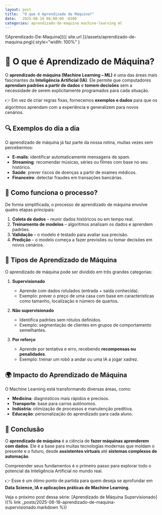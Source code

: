 ```yaml
--- 
layout: post
title:  "O que é Aprendizado de Máquina?"
date:   2025-08-18 08:00:00 -0300
categories: aprendizado-de-maquina machine-learning ml
---
```


![Aprendizado-De-Maquina]({{ site.url }}/assets/aprendizado-de-maquina.png){:style="width: 100%" }

# 📌 O que é Aprendizado de Máquina?

O **aprendizado de máquina (Machine Learning – ML)** é uma das áreas mais fascinantes da **Inteligência Artificial (IA)**.
Ele permite que computadores **aprendam padrões a partir de dados** e **tomem decisões** sem a necessidade de serem explicitamente programados para cada situação.

👉 Em vez de criar regras fixas, fornecemos **exemplos e dados** para que os algoritmos aprendam com a experiência e generalizem para novos cenários.

## 🔍 Exemplos do dia a dia

O aprendizado de máquina já faz parte da nossa rotina, muitas vezes sem percebermos:

* **E-mails**: identificar automaticamente mensagens de spam.
* **Streaming**: recomendar músicas, séries ou filmes com base no seu histórico.
* **Saúde**: prever riscos de doenças a partir de exames médicos.
* **Financeiro**: detectar fraudes em transações bancárias.

## 🧠 Como funciona o processo?

De forma simplificada, o processo de aprendizado de máquina envolve quatro etapas principais:

1. **Coleta de dados** – reunir dados históricos ou em tempo real.
2. **Treinamento de modelos** – algoritmos analisam os dados e aprendem padrões.
3. **Validação** – o modelo é testado para avaliar sua precisão.
4. **Predição** – o modelo começa a fazer previsões ou tomar decisões em novos cenários.

## 🚀 Tipos de Aprendizado de Máquina

O aprendizado de máquina pode ser dividido em três grandes categorias:

1. **Supervisionado**

   * Aprende com dados rotulados (entrada + saída conhecida).
   * Exemplo: prever o preço de uma casa com base em características como tamanho, localização e número de quartos.

2. **Não supervisionado**

   * Identifica padrões sem rótulos definidos.
   * Exemplo: segmentação de clientes em grupos de comportamento semelhantes.

3. **Por reforço**

   * Aprende por tentativa e erro, recebendo **recompensas ou penalidades**.
   * Exemplo: treinar um robô a andar ou uma IA a jogar xadrez.

## 🌍 Impacto do Aprendizado de Máquina

O Machine Learning está transformando diversas áreas, como:

* **Medicina**: diagnósticos mais rápidos e precisos.
* **Transporte**: base para carros autônomos.
* **Indústria**: otimização de processos e manutenção preditiva.
* **Educação**: personalização do aprendizado para cada aluno.

## 🎯 Conclusão

O **aprendizado de máquina** é a ciência de **fazer máquinas aprenderem com dados**.
Ele é a base para muitas tecnologias modernas que moldam o presente e o futuro, desde **assistentes virtuais** até **sistemas complexos de automação**.

Compreender seus fundamentos é o primeiro passo para explorar todo o potencial da Inteligência Artificial no mundo real.


👉 Esse é um ótimo ponto de partida para quem deseja se aprofundar em **Data Science, IA e aplicações práticas de Machine Learning**.

Veja o próximo post dessa série: [Aprendizado de Máquina Supervisionado]({% link _posts/2025-08-18-aprendizado-de-maquina-supervisionado.markdown %})
